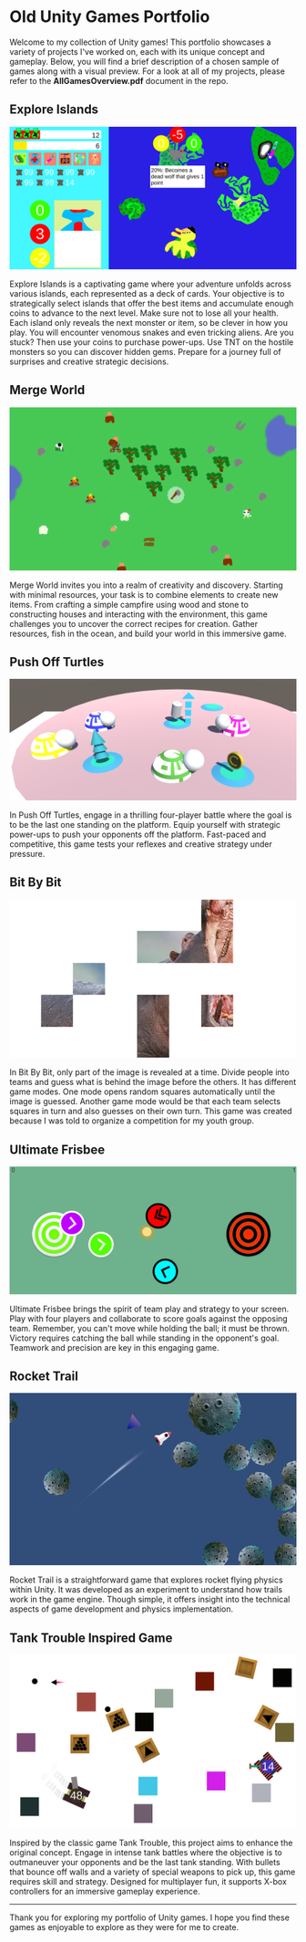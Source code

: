 # Old Unity Games Portfolio

Welcome to my collection of Unity games! This portfolio showcases a variety of projects I've worked on, each with its unique concept and gameplay. Below, you will find a brief description of a chosen sample of games along with a visual preview. For a look at all of my projects, please refer to the **AllGamesOverview.pdf** document in the repo.

## Explore Islands

![Explore Islands](Images/ExploreIslands.png)

Explore Islands is a captivating game where your adventure unfolds across various islands, each represented as a deck of cards. Your objective is to strategically select islands that offer the best items and accumulate enough coins to advance to the next level. Make sure not to lose all your health. Each island only reveals the next monster or item, so be clever in how you play. You will encounter venomous snakes and even tricking aliens. Are you stuck? Then use your coins to purchase power-ups. Use TNT on the hostile monsters so you can discover hidden gems. Prepare for a journey full of surprises and creative strategic decisions.

## Merge World

![Merge World](Images/MergeWorld.png)

Merge World invites you into a realm of creativity and discovery. Starting with minimal resources, your task is to combine elements to create new items. From crafting a simple campfire using wood and stone to constructing houses and interacting with the environment, this game challenges you to uncover the correct recipes for creation. Gather resources, fish in the ocean, and build your world in this immersive game.

## Push Off Turtles

![Push Off Turtles](Images/PushOffTurtles.png)

In Push Off Turtles, engage in a thrilling four-player battle where the goal is to be the last one standing on the platform. Equip yourself with strategic power-ups to push your opponents off the platform. Fast-paced and competitive, this game tests your reflexes and creative strategy under pressure.

## Bit By Bit

![Bit By Bit](Images/BitForBit.png)

In Bit By Bit, only part of the image is revealed at a time. Divide people into teams and guess what is behind the image before the others. It has different game modes. One mode opens random squares automatically until the image is guessed. Another game mode would be that each team selects squares in turn and also guesses on their own turn. This game was created because I was told to organize a competition for my youth group.

## Ultimate Frisbee

![Ultimate Frisbee](Images/UltimateFrisbee.png)

Ultimate Frisbee brings the spirit of team play and strategy to your screen. Play with four players and collaborate to score goals against the opposing team. Remember, you can't move while holding the ball; it must be thrown. Victory requires catching the ball while standing in the opponent's goal. Teamwork and precision are key in this engaging game.

## Rocket Trail

![Rocket Trail](Images/RocketTrail.png)

Rocket Trail is a straightforward game that explores rocket flying physics within Unity. It was developed as an experiment to understand how trails work in the game engine. Though simple, it offers insight into the technical aspects of game development and physics implementation.

## Tank Trouble Inspired Game

![Tank Trouble Inspired Game](Images/TankTroubleInspiredGame.png)

Inspired by the classic game Tank Trouble, this project aims to enhance the original concept. Engage in intense tank battles where the objective is to outmaneuver your opponents and be the last tank standing. With bullets that bounce off walls and a variety of special weapons to pick up, this game requires skill and strategy. Designed for multiplayer fun, it supports X-box controllers for an immersive gameplay experience.

---

Thank you for exploring my portfolio of Unity games. I hope you find these games as enjoyable to explore as they were for me to create.

